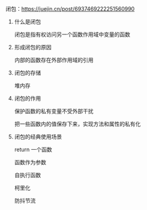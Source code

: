 闭包：https://juejin.cn/post/6937469222251560990

1. 什么是闭包

   闭包是指有权访问另一个函数作用域中变量的函数

2. 形成闭包的原因

   内部的函数存在外部作用域的引用

3. 闭包的存储

   堆内存

4. 闭包的作用

   保护函数的私有变量不受外部干扰

   把一些函数内的值保存下来，实现方法和属性的私有化

5. 闭包的经典使用场景

   return 一个函数

   函数作为参数

   自执行函数

   柯里化

   防抖节流

